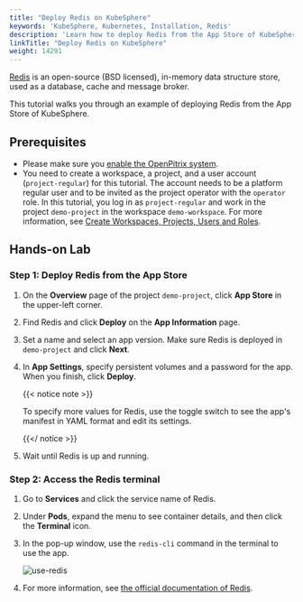 ```yaml
---
title: "Deploy Redis on KubeSphere"
keywords: 'KubeSphere, Kubernetes, Installation, Redis'
description: 'Learn how to deploy Redis from the App Store of KubeSphere and access its service.'
linkTitle: "Deploy Redis on KubeSphere"
weight: 14291
---
```


[Redis](https://redis.io/) is an open-source (BSD licensed), in-memory data structure store, used as a database, cache and message broker.

This tutorial walks you through an example of deploying Redis from the App Store of KubeSphere.

## Prerequisites

- Please make sure you [enable the OpenPitrix system](../../../pluggable-components/app-store/).
- You need to create a workspace, a project, and a user account (`project-regular`) for this tutorial. The account needs to be a platform regular user and to be invited as the project operator with the `operator` role. In this tutorial, you log in as `project-regular` and work in the project `demo-project` in the workspace `demo-workspace`. For more information, see [Create Workspaces, Projects, Users and Roles](../../../quick-start/create-workspace-and-project/).

## Hands-on Lab

### Step 1: Deploy Redis from the App Store

1. On the **Overview** page of the project `demo-project`, click **App Store** in the upper-left corner.

2. Find Redis and click **Deploy** on the **App Information** page.

3. Set a name and select an app version. Make sure Redis is deployed in `demo-project` and click **Next**.

4. In **App Settings**, specify persistent volumes and a password for the app. When you finish, click **Deploy**.

   {{< notice note >}}

   To specify more values for Redis, use the toggle switch to see the app's manifest in YAML format and edit its settings.

   {{</ notice >}}

5. Wait until Redis is up and running.

### Step 2: Access the Redis terminal

1. Go to **Services** and click the service name of Redis.

2. Under **Pods**, expand the menu to see container details, and then click the **Terminal** icon.

3. In the pop-up window, use the `redis-cli` command in the terminal to use the app.

   ![use-redis](/images/docs/appstore/built-in-apps/redis-app/use-redis.png)

4. For more information, see [the official documentation of Redis](https://redis.io/documentation).
